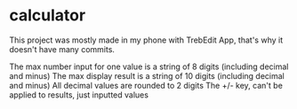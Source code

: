 # calculator

This project was mostly made in my phone with TrebEdit App, that's why it doesn't have many commits.

The max number input for one value is a string of 8 digits (including decimal and minus)
The max display result is a string of 10 digits (including decimal and minus)
All decimal values are rounded to 2 digits
The +/- key, can't be applied to results, just inputted values